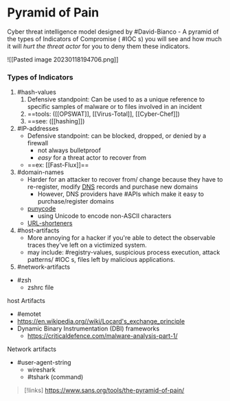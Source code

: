 
# Pyramid of Pain
Cyber threat intelligence model designed by #David-Bianco
	- A pyramid of the types of Indicators of Compromise ( #IOC s) you will see and how much it will *hurt the threat actor* for you to deny them these indicators.

![[Pasted image 20230118194706.png]]
### Types of Indicators
1. #hash-values 
	1. Defensive standpoint: Can be used to as a unique reference to specific samples of malware or to files involved in an incident
	2. ==tools: ([[OPSWAT]], [[Virus-Total]], [[Cyber-Chef]])
	3. ==see: ([[hashing]]) 
2. #IP-addresses 
	- Defensive standpoint: can be blocked, dropped, or denied by a firewall
		- not always bulletproof
		- *easy* for a threat actor to recover from
	- ==ex: [[Fast-Flux]]==
3. #domain-names 
	- Harder for an attacker to recover from/ change because they have to re-register, modify [DNS](/networking/routing/DNS.md) records and purchase new domains
		- However, DNS providers have #APIs which make it easy to purchase/register domains
	- [punycode](/cybersecurity/attacks/punycode.md)
		- using Unicode to encode non-ASCII characters
	- [URL-shorteners](/cybersecurity/attacks/URL-shorteners.md)
4. #host-artifacts 
	- More annoying for a hacker if you're able to detect the observable traces they've left on a victimized system.
	- may include: #registry-values, suspicious process execution, attack patterns/ #IOC s, files left by malicious applications.
5. #network-artifacts 

- #zsh
	- zshrc file

host Artifacts
- #emotet
- https://en.wikipedia.org//wiki/Locard's_exchange_principle
- Dynamic Binary Instrumentation (DBI) frameworks
	- https://criticaldefence.com/malware-analysis-part-1/

Network artifacts
- #user-agent-string
	- wireshark
	- #tshark (command)

> [!links]
> https://www.sans.org/tools/the-pyramid-of-pain/

